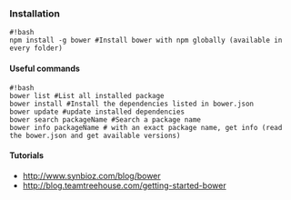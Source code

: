 ### Installation 

```
#!bash
npm install -g bower #Install bower with npm globally (available in every folder)
```

#### Useful commands
```
#!bash
bower list #List all installed package 
bower install #Install the dependencies listed in bower.json
bower update #update installed dependencies
bower search packageName #Search a package name 
bower info packageName # with an exact package name, get info (read the bower.json and get available versions)
```
#### Tutorials 

* http://www.synbioz.com/blog/bower   
* http://blog.teamtreehouse.com/getting-started-bower